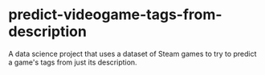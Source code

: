 # predict-videogame-tags-from-description
A data science project that uses a dataset of Steam games to try to predict a game's tags from just its description.
